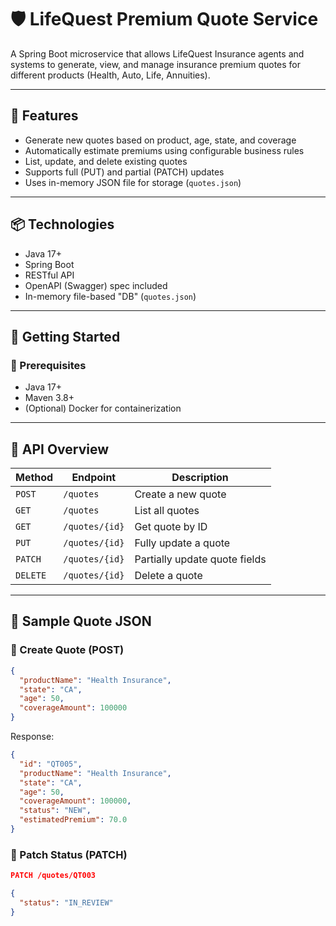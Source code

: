 # 🛡️ LifeQuest Premium Quote Service

A Spring Boot microservice that allows LifeQuest Insurance agents and systems to generate, view, and manage insurance premium quotes for different products (Health, Auto, Life, Annuities).

---

## 🚀 Features

- Generate new quotes based on product, age, state, and coverage
- Automatically estimate premiums using configurable business rules
- List, update, and delete existing quotes
- Supports full (PUT) and partial (PATCH) updates
- Uses in-memory JSON file for storage (`quotes.json`)

---

## 📦 Technologies

- Java 17+
- Spring Boot
- RESTful API
- OpenAPI (Swagger) spec included
- In-memory file-based "DB" (`quotes.json`)

---

## 🏁 Getting Started

### 🔧 Prerequisites

- Java 17+
- Maven 3.8+
- (Optional) Docker for containerization
---

## 📘 API Overview

| Method   | Endpoint           | Description                   |
|----------|--------------------|-------------------------------|
| `POST`   | `/quotes`          | Create a new quote            |
| `GET`    | `/quotes`          | List all quotes               |
| `GET`    | `/quotes/{id}`     | Get quote by ID               |
| `PUT`    | `/quotes/{id}`     | Fully update a quote          |
| `PATCH`  | `/quotes/{id}`     | Partially update quote fields |
| `DELETE` | `/quotes/{id}`     | Delete a quote                |

---

## 📝 Sample Quote JSON

### 🔸 Create Quote (POST)

```json
{
  "productName": "Health Insurance",
  "state": "CA",
  "age": 50,
  "coverageAmount": 100000
}
```

Response:

```json
{
  "id": "QT005",
  "productName": "Health Insurance",
  "state": "CA",
  "age": 50,
  "coverageAmount": 100000,
  "status": "NEW",
  "estimatedPremium": 70.0
}
```

### 🔸 Patch Status (PATCH)

```json
PATCH /quotes/QT003

{
  "status": "IN_REVIEW"
}
```
